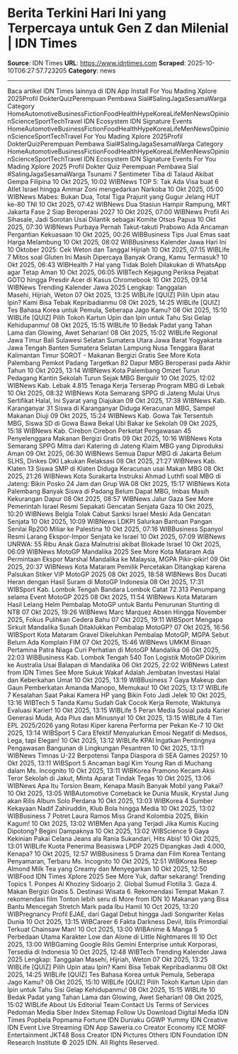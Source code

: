 # Berita Terkini Hari Ini yang Terpercaya untuk Gen Z dan Milenial | IDN Times

**Source**: IDN Times
**URL**: https://www.idntimes.com
**Scraped**: 2025-10-10T06:27:57.723205
**Category**: news

---

Baca artikel IDN Times lainnya di IDN App
Install
For You
Mading Xplore 2025Profil DokterQuizPerempuan Pembawa Sial#SalingJagaSesamaWarga
Category
HomeAutomotiveBusinessFictionFoodHealthHypeKoreaLifeMenNewsOpinionScienceSportTechTravel
IDN Ecosystem
IDN Signature Events
HomeAutomotiveBusinessFictionFoodHealthHypeKoreaLifeMenNewsOpinionScienceSportTechTravel
For You
Mading Xplore 2025Profil DokterQuizPerempuan Pembawa Sial#SalingJagaSesamaWarga
Category
HomeAutomotiveBusinessFictionFoodHealthHypeKoreaLifeMenNewsOpinionScienceSportTechTravel
IDN Ecosystem
IDN Signature Events
For
You
Mading Xplore 2025
Profil Dokter
Quiz
Perempuan Pembawa Sial
#SalingJagaSesamaWarga
Tsunami 7 Sentimeter Tiba di Talaud Akibat Gempa Filipina
10 Okt 2025, 10:02 WIBNews
TOP 5: Tak Ada Visa buat 6 Atlet Israel hingga Ammar Zoni mengedarkan Narkoba
10 Okt 2025, 05:00 WIBNews
Mabes: Bukan Dua, Total Tiga Prajurit yang Gugur Jelang HUT ke-80 TNI
10 Okt 2025, 07:42 WIBNews
Dua Stasiun Hampir Rampung, MRT Jakarta Fase 2 Siap Beroperasi 2027
10 Okt 2025, 07:00 WIBNews
Profil Ari Sihasale, Jadi Sorotan Usai Dilantik sebagai Komite Otsus Papua
10 Okt 2025, 07:30 WIBNews
Purbaya Pernah Takut-takuti Prabowo Ada Ancaman Pergantian Kekuasaan
10 Okt 2025, 00:26 WIBBusiness
Tips Jual Emas saat Harga Melambung
10 Okt 2025, 08:02 WIBBusiness
Kalender Jawa Hari Ini 10 Oktober 2025: Cek Weton dan Tanggal Hijriah
10 Okt 2025, 07:15 WIBLife
7 Mitos soal Gluten Ini Masih Dipercaya Banyak Orang, Kamu Termasuk?
10 Okt 2025, 06:43 WIBHealth
7 Hal yang Tidak Boleh Dilakukan di WhatsApp agar Tetap Aman
10 Okt 2025, 06:05 WIBTech
Kejagung Periksa Pejabat GOTO hingga Presdir Acer di Kasus Chromebook
10 Okt 2025, 09:14 WIBNews
Trending
Kalender Jawa 2025 Lengkap: Tanggalan Masehi, Hijriah, Weton
07 Okt 2025, 13:25 WIBLife
[QUIZ] Pilih Upin atau Ipin? Kami Bisa Tebak Kepribadianmu
08 Okt 2025, 14:25 WIBLife
[QUIZ] Tes Bahasa Korea untuk Pemula, Seberapa Jago Kamu?
08 Okt 2025, 15:10 WIBLife
[QUIZ] Pilih Tokoh Kartun Upin dan Ipin untuk Tahu Sisi Gelap Kehidupanmu!
08 Okt 2025, 15:15 WIBLife
10 Bedak Padat yang Tahan Lama dan Glowing, Awet Seharian!
08 Okt 2025, 15:02 WIBLife
Regional
Jawa Timur
Bali
Sulawesi Selatan
Sumatera Utara
Jawa Barat
Yogyakarta
Jawa Tengah
Banten
Sumatera Selatan
Lampung
Nusa Tenggara Barat
Kalimantan Timur
SOROT - Makanan Bergizi Gratis
See More
Kota Palembang
Pemkot Padang Targetkan 82 Dapur MBG Beroperasi pada Akhir Tahun
10 Okt 2025, 13:14 WIBNews
Kota Palembang
Omzet Turun Pedagang Kantin Sekolah Turun Sejak MBG Bergulir
10 Okt 2025, 12:02 WIBNews
Kab. Lebak
4.815 Tenaga Kerja Terserap Program MBG di Lebak
10 Okt 2025, 08:32 WIBNews
Kota Semarang
SPPG di Jateng Mulai Urus Sertifikat Halal, Ini Syarat yang Diajukan
09 Okt 2025, 17:38 WIBNews
Kab. Karanganyar
31 Siswa di Karanganyar Diduga Keracunan MBG, Sampel Makanan Diuji
09 Okt 2025, 15:24 WIBNews
Kab. Gowa
Tak Tersentuh MBG, Siswa SD di Gowa Bawa Bekal Ubi Bakar ke Sekolah
09 Okt 2025, 15:18 WIBNews
Kab. Cirebon
Cirebon Perketat Pengawasan 45 Penyelenggara Makanan Bergizi Gratis
09 Okt 2025, 10:16 WIBNews
Kota Semarang
SPPG Mitra dari Katering di Jateng Klaim MBG yang Diproduksi Aman
09 Okt 2025, 06:30 WIBNews
Semua Dapur MBG di Jakarta Belum SLHS, Dinkes DKI Lakukan Relaksasi
08 Okt 2025, 21:27 WIBNews
Kab. Klaten
13 Siswa SMP di Klaten Diduga Keracunan usai Makan MBG
08 Okt 2025, 21:26 WIBNews
Kota Surakarta
Instruksi Ahmad Luthfi soal MBG di Jateng: Bikin Posko 24 Jam dan Grup WA
08 Okt 2025, 15:17 WIBNews
Kota Palembang
Banyak Siswa di Padang Belum Dapat MBG, Imbas Masih Kekurangan Dapur
08 Okt 2025, 08:57 WIBNews
Jalur Gaza
See More
Pemerintah Israel Resmi Sepakati Gencatan Senjata Gaza
10 Okt 2025, 10:20 WIBNews
Belgia Tolak Cabut Sanksi Israel Meski Ada Gencatan Senjata
10 Okt 2025, 10:09 WIBNews
LDKPI Salurkan Bantuan Pangan Senilai Rp200 Miliar ke Palestina
10 Okt 2025, 07:16 WIBBusiness
Spanyol Resmi Larang Ekspor-Impor Senjata ke Israel
10 Okt 2025, 07:09 WIBNews
UNRWA: 55 Ribu Anak Gaza Malnutrisi akibat Blokade Israel
10 Okt 2025, 06:09 WIBNews
MotoGP Mandalika 2025
See More
Kota Mataram
Ada Permintaan Ekspor Marshal Mandalika ke Malaysia, MGPA Pikir-pikir!
09 Okt 2025, 20:37 WIBNews
Kota Mataram
Pemilik Percetakan Ditangkap karena Palsukan Stiker VIP MotoGP 2025
08 Okt 2025, 18:58 WIBNews
Bos Ducati Heran dengan Hasil Suram di MotoGP Indonesia
08 Okt 2025, 17:31 WIBSport
Kab. Lombok Tengah
Bandara Lombok Catat 72.313 Penumpang selama Event MotoGP 2025
08 Okt 2025, 11:54 WIBNews
Kota Mataram
Hasil Lelang Helm Pembalap MotoGP untuk Bantu Penurunan Stunting di NTB
07 Okt 2025, 19:26 WIBNews
Marc Marquez Absen Hingga November 2025, Fokus Pulihkan Cedera Bahu
07 Okt 2025, 19:11 WIBSport
Mengapa Sirkuit Mandalika Susah Ditaklukkan Pembalap MotoGP?
07 Okt 2025, 16:56 WIBSport
Kota Mataram
Gravel Dikeluhkan Pembalap MotoGP, MGPA Sebut Belum Ada Komplain FIM
07 Okt 2025, 15:46 WIBNews
UMKM Binaan Pertamina Patra Niaga Curi Perhatian di MotoGP Mandalika
06 Okt 2025, 22:03 WIBBusiness
Kab. Lombok Tengah
540 Ton Logistik MotoGP Dikirim ke Australia Usai Balapan di Mandalika
06 Okt 2025, 22:02 WIBNews
Latest from IDN Times
See More
Sukuk Wakaf Adalah Jembatan Investasi Halal dan Keberkahan Umat
10 Okt 2025, 13:19 WIBBusiness
7 Gaya Makeup dan Gaun Pemberkatan Amanda Manopo, Memukau!
10 Okt 2025, 13:17 WIBLife
7 Kesalahan Saat Pakai Kamera HP yang Bikin Foto Jadi Jelek
10 Okt 2025, 13:16 WIBTech
5 Tanda Kamu Sudah Gak Cocok Kerja Remote, Waktunya Evaluasi Karier!
10 Okt 2025, 13:15 WIBLife
5 Peran Media Sosial pada Karier Generasi Muda, Ada Plus dan Minusnya!
10 Okt 2025, 13:15 WIBLife
4 Tim EPL 2025/2026 yang Rotasi Kiper karena Performa per Pekan Ke-7
10 Okt 2025, 13:14 WIBSport
5 Cara Efektif Menyalurkan Emosi Negatif di Medsos, Lega, tapi Elegan!
10 Okt 2025, 13:12 WIBLife
KPAI Ingatkan Pentingnya Pengawasan Bangunan di Lingkungan Pesantren
10 Okt 2025, 13:11 WIBNews
Timnas U-22 Berpotensi Tanpa Diaspora di SEA Games 2025?
10 Okt 2025, 13:11 WIBSport
5 Ancaman bagi Kim Young Ran di Muchang dalam Ms. Incognito
10 Okt 2025, 13:11 WIBKorea
Pramono Kecam Aksi Teror Sekolah di Jakut, Minta Aparat Tindak Tegas
10 Okt 2025, 13:06 WIBNews
Apa Itu Torsion Beam, Kenapa Masih Banyak Mobil yang Pakai?
10 Okt 2025, 13:05 WIBAutomotive
Comeback ke Dunia Musik, Krystal Jung akan Rilis Album Solo Perdana
10 Okt 2025, 13:03 WIBKorea
4 Sumber Kekayaan Nadif Zahiruddin, Klub Bola hingga Media
10 Okt 2025, 13:02 WIBBusiness
7 Potret Laura Ramos Miss Grand Kolombia 2025, Bikin Kagum!
10 Okt 2025, 13:02 WIBMen
Apa yang Terjadi Jika Kumis Kucing Dipotong? Begini Dampaknya
10 Okt 2025, 13:02 WIBScience
9 Gaya Kekinian Pakai Celana Jeans ala Rania Sukandari, Hits Abis!
10 Okt 2025, 13:01 WIBLife
Kuota Penerima Beasiswa LPDP 2025 Dipangkas Jadi 4.000, Kenapa?
10 Okt 2025, 12:57 WIBBusiness
5 Drama dan Film Korea Tentang Penyamaran, Terbaru Ms. Incognito
10 Okt 2025, 12:51 WIBKorea
Resep Almond Milk Tea yang Creamy dan Menyegarkan
10 Okt 2025, 12:50 WIBFood
IDN Times Xplore 2025
See More
Yuk, daftar sekarang!
Trending Topics
1.
Ponpes Al Khoziny Sidoarjo
2.
Global Sumud Flotilla
3.
Gaza
4.
Makan Bergizi Gratis
5.
Destinasi Wisata
6.
Rekomendasi Tempat Makan
7.
rekomendasi film
Tonton lebih seru di
More from IDN
10 Makanan yang Bisa Bantu Mencegah Stretch Mark pada Ibu Hamil
10 Oct 2025, 13:20 WIBPregnancy
Profil EJAE, dari Gagal Debut hingga Jadi Songwriter Kelas Dunia
10 Oct 2025, 13:15 WIBCareer
6 Fakta Darkness Devil, Iblis Primordial Terkuat Chainsaw Man!
10 Oct 2025, 13:00 WIBAnime & Manga
5 Perbedaan Utama Karakter Low dan Alone di Little Nightmares III
10 Oct 2025, 13:00 WIBGaming
Google Rilis Gemini Enterprise untuk Korporasi, Tersedia di Indonesia
10 Oct 2025, 12:48 WIBTech
Trending
Kalender Jawa 2025 Lengkap: Tanggalan Masehi, Hijriah, Weton
07 Okt 2025, 13:25 WIBLife
[QUIZ] Pilih Upin atau Ipin? Kami Bisa Tebak Kepribadianmu
08 Okt 2025, 14:25 WIBLife
[QUIZ] Tes Bahasa Korea untuk Pemula, Seberapa Jago Kamu?
08 Okt 2025, 15:10 WIBLife
[QUIZ] Pilih Tokoh Kartun Upin dan Ipin untuk Tahu Sisi Gelap Kehidupanmu!
08 Okt 2025, 15:15 WIBLife
10 Bedak Padat yang Tahan Lama dan Glowing, Awet Seharian!
08 Okt 2025, 15:02 WIBLife
About Us
Editorial Team
Contact Us
Terms of Services
Pedoman Media Siber
Index
Sitemap
Follow Us
Download
Digital Media
IDN Times
Popbela
Popmama
Fortune IDN
Duniaku
GGWP
Yummy
IDN Creative
IDN Event
Live Streaming
IDN App
Saweria.co
Creator Economy
ICE
MORF
Entertainment
JKT48
Boss Creator
IDN Pictures
Others
IDN Foundation
IDN Research Institute
© 2025 IDN. All Rights Reserved.
